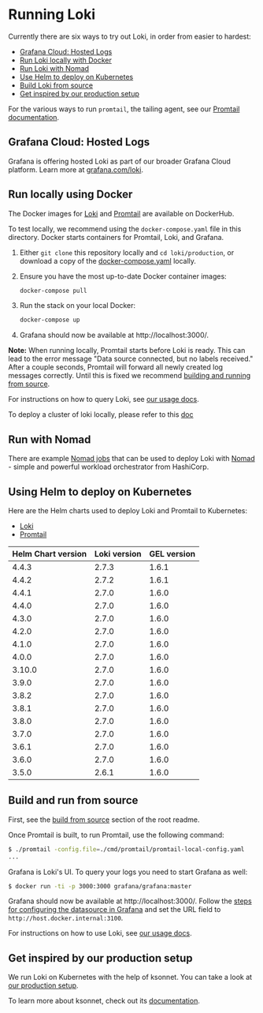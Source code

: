 # Running Loki

Currently there are six ways to try out Loki, in order from easier to hardest:

- [Grafana Cloud: Hosted Logs](#grafana-cloud-logs)
- [Run Loki locally with Docker](#run-locally-using-docker)
- [Run Loki with Nomad](#run-with-nomad)
- [Use Helm to deploy on Kubernetes](#using-helm-to-deploy-on-kubernetes)
- [Build Loki from source](#build-and-run-from-source)
- [Get inspired by our production setup](#get-inspired-by-our-production-setup)

For the various ways to run `promtail`, the tailing agent, see our [Promtail documentation](../docs/sources/clients/promtail/installation.md).

## Grafana Cloud: Hosted Logs

Grafana is offering hosted Loki as part of our broader Grafana Cloud platform. Learn more at [grafana.com/loki](https://grafana.com/oss/loki/#products-and-services).

## Run locally using Docker

The Docker images for [Loki](https://hub.docker.com/r/grafana/loki/) and [Promtail](https://hub.docker.com/r/grafana/promtail/) are available on DockerHub.

To test locally, we recommend using the `docker-compose.yaml` file in this directory. Docker starts containers for Promtail, Loki, and Grafana.

1. Either `git clone` this repository locally and `cd loki/production`, or download a copy of the [docker-compose.yaml](docker-compose.yaml) locally.

1. Ensure you have the most up-to-date Docker container images:

   ```bash
   docker-compose pull
   ```

1. Run the stack on your local Docker:

   ```bash
   docker-compose up
   ```

1. Grafana should now be available at http://localhost:3000/.

**Note:** When running locally, Promtail starts before Loki is ready. This can lead to the error message "Data source connected, but no labels received." After a couple seconds, Promtail will forward all newly created log messages correctly.
Until this is fixed we recommend [building and running from source](#build-and-run-from-source).

For instructions on how to query Loki, see [our usage docs](https://grafana.com/docs/loki/latest/logql/).

To deploy a cluster of loki locally, please refer to this [doc](./docker/)

## Run with Nomad

There are example [Nomad jobs](./nomad) that can be used to deploy Loki with
[Nomad](https://www.nomadproject.io/) - simple and powerful workload
orchestrator from HashiCorp.

## Using Helm to deploy on Kubernetes

Here are the Helm charts used to deploy Loki and Promtail to Kubernetes:
- [Loki](./helm/loki/README.md#loki) 
- [Promtail](https://github.com/grafana/helm-charts/blob/main/charts/promtail/README.md#promtail)

| Helm Chart version | Loki version | GEL version |
| ------------------ | ------------ | ----------- |
|      4.4.3         |    2.7.3     |    1.6.1    |
|      4.4.2         |    2.7.2     |    1.6.1    |
|      4.4.1         |    2.7.0     |    1.6.0    |
|      4.4.0         |    2.7.0     |    1.6.0    |
|      4.3.0         |    2.7.0     |    1.6.0    |
|      4.2.0         |    2.7.0     |    1.6.0    |
|      4.1.0         |    2.7.0     |    1.6.0    |
|      4.0.0         |    2.7.0     |    1.6.0    |
|      3.10.0        |    2.7.0     |    1.6.0    |
|      3.9.0         |    2.7.0     |    1.6.0    |
|      3.8.2         |    2.7.0     |    1.6.0    |
|      3.8.1         |    2.7.0     |    1.6.0    |
|      3.8.0         |    2.7.0     |    1.6.0    |
|      3.7.0         |    2.7.0     |    1.6.0    |
|      3.6.1         |    2.7.0     |    1.6.0    |
|      3.6.0         |    2.7.0     |    1.6.0    |
|      3.5.0         |    2.6.1     |    1.6.0    |

## Build and run from source

First, see the [build from source](../README.md) section of the root readme.

Once Promtail is built, to run Promtail, use the following command:

```bash
$ ./promtail -config.file=./cmd/promtail/promtail-local-config.yaml
...
```

Grafana is Loki's UI. To query your logs you need to start Grafana as well:

```bash
$ docker run -ti -p 3000:3000 grafana/grafana:master
```

Grafana should now be available at http://localhost:3000/. Follow the [steps for configuring the datasource in Grafana](https://grafana.com/docs/loki/latest/getting-started/grafana/) and set the URL field to `http://host.docker.internal:3100`.

For instructions on how to use Loki, see [our usage docs](https://grafana.com/docs/loki/latest/logql/).

## Get inspired by our production setup

We run Loki on Kubernetes with the help of ksonnet.
You can take a look at [our production setup](ksonnet/).

To learn more about ksonnet, check out its [documentation](https://ksonnet.io).
